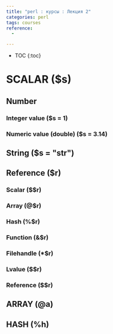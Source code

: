 ```yaml
---
title: "perl : курсы : Лекция 2"
categories: perl
tags: courses 
reference:
  -

---
```


* TOC 
{:toc}

# SCALAR ($s)
## Number
### Integer value ($s = 1)
### Numeric value (double) ($s = 3.14)
## String ($s = "str")
## Reference ($r)
### Scalar ($$r)
### Array (@$r)
### Hash (%$r)
### Function (&$r)
### Filehandle (*$r)
### Lvalue ($$r)
### Reference ($$r)
## ARRAY (@a)
## HASH (%h)